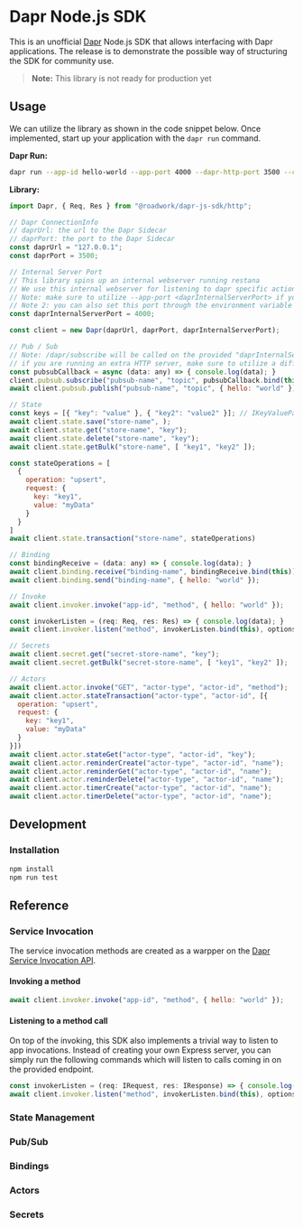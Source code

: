 # Dapr Node.js SDK

This is an unofficial [Dapr](https://dapr.io) Node.js SDK that allows interfacing with Dapr applications. The release is to demonstrate the possible way of structuring the SDK for community use.

> **Note:** This library is not ready for production yet

## Usage

We can utilize the library as shown in the code snippet below. Once implemented, start up your application with the `dapr run` command.

**Dapr Run:**

```bash
dapr run --app-id hello-world --app-port 4000 --dapr-http-port 3500 --components-path ./components/ npm run start:dev
```

**Library:**

```javascript
import Dapr, { Req, Res } from "@roadwork/dapr-js-sdk/http";

// Dapr ConnectionInfo
// daprUrl: the url to the Dapr Sidecar
// daprPort: the port to the Dapr Sidecar
const daprUrl = "127.0.0.1";
const daprPort = 3500; 

// Internal Server Port
// This library spins up an internal webserver running restana
// We use this internal webserver for listening to dapr specific actions (e.g. method invocation, pub/sub, ...)
// Note: make sure to utilize --app-port <daprInternalServerPort> if you don't run your own web server
// Note 2: you can also set this port through the environment variable DAPR_INTERNAL_SERVER_PORT
const daprInternalServerPort = 4000; 

const client = new Dapr(daprUrl, daprPort, daprInternalServerPort);

// Pub / Sub
// Note: /dapr/subscribe will be called on the provided "daprInternalServerPort". 
// if you are running an extra HTTP server, make sure to utilize a different port. Dapr will not wait till your app started, which is not required since the library takes care of Dapr related functionality internally.
const pubsubCallback = async (data: any) => { console.log(data); }
client.pubsub.subscribe("pubsub-name", "topic", pubsubCallback.bind(this))
await client.pubsub.publish("pubsub-name", "topic", { hello: "world" });

// State
const keys = [{ "key": "value" }, { "key2": "value2" }]; // IKeyValuePair[]
await client.state.save("store-name", );
await client.state.get("store-name", "key");
await client.state.delete("store-name", "key");
await client.state.getBulk("store-name", [ "key1", "key2" ]);

const stateOperations = [
  {
    operation: "upsert",
    request: {
      key: "key1",
      value: "myData"
    }
  }
]
await client.state.transaction("store-name", stateOperations)

// Binding
const bindingReceive = (data: any) => { console.log(data); }
await client.binding.receive("binding-name", bindingReceive.bind(this))
await client.binding.send("binding-name", { hello: "world" });

// Invoke
await client.invoker.invoke("app-id", "method", { hello: "world" });

const invokerListen = (req: Req, res: Res) => { console.log(data); }
await client.invoker.listen("method", invokerListen.bind(this), options);

// Secrets
await client.secret.get("secret-store-name", "key");
await client.secret.getBulk("secret-store-name", [ "key1", "key2" ]);

// Actors
await client.actor.invoke("GET", "actor-type", "actor-id", "method");
await client.actor.stateTransaction("actor-type", "actor-id", [{
  operation: "upsert",
  request: {
    key: "key1",
    value: "myData"
  }
}])
await client.actor.stateGet("actor-type", "actor-id", "key");
await client.actor.reminderCreate("actor-type", "actor-id", "name");
await client.actor.reminderGet("actor-type", "actor-id", "name");
await client.actor.reminderDelete("actor-type", "actor-id", "name");
await client.actor.timerCreate("actor-type", "actor-id", "name");
await client.actor.timerDelete("actor-type", "actor-id", "name");
```

## Development

### Installation

```bash
npm install
npm run test
```

## Reference

### Service Invocation

The service invocation methods are created as a warpper on the [Dapr Service Invocation API](https://docs.dapr.io/reference/api/service_invocation_api/).

#### Invoking a method

```javascript
await client.invoker.invoke("app-id", "method", { hello: "world" });
```

#### Listening to a method call

On top of the invoking, this SDK also implements a trivial way to listen to app invocations. Instead of creating your own Express server, you can simply run the following commands which will listen to calls coming in on the provided endpoint.

```javascript
const invokerListen = (req: IRequest, res: IResponse) => { console.log(data); }
await client.invoker.listen("method", invokerListen.bind(this), options)
```

### State Management

### Pub/Sub

### Bindings

### Actors

### Secrets
